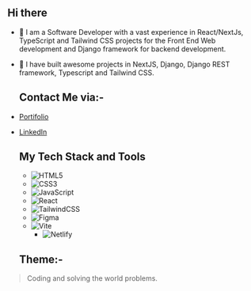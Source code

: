 ## Hi there 
- 🔭 I am  a Software Developer with a vast experience in  React/NextJs, TypeScript and Tailwind CSS projects for the Front End Web development and Django framework for backend development.
- 🌱 I have built awesome projects in NextJS, Django, Django REST framework, Typescript and Tailwind CSS.
  
  ## Contact Me via:-
  
- [Portifolio](https://matthewkuria.vercel.app)
- [LinkedIn](https://www.linkedin.com/in/matthew-kuria/)

  ## My Tech Stack and Tools
  - ![HTML5](https://img.shields.io/badge/html5-%23E34F26.svg?style=for-the-badge&logo=html5&logoColor=white)
  - ![CSS3](https://img.shields.io/badge/css3-%231572B6.svg?style=for-the-badge&logo=css3&logoColor=white)
  - ![JavaScript](https://img.shields.io/badge/javascript-%23323330.svg?style=for-the-badge&logo=javascript&logoColor=%23F7DF1E)
  - ![React](https://img.shields.io/badge/react-%2320232a.svg?style=for-the-badge&logo=react&logoColor=%2361DAFB)
  - ![TailwindCSS](https://img.shields.io/badge/tailwindcss-%2338B2AC.svg?style=for-the-badge&logo=tailwind-css&logoColor=white)
  - ![Figma](https://img.shields.io/badge/figma-%23F24E1E.svg?style=for-the-badge&logo=figma&logoColor=white)
  - ![Vite](https://img.shields.io/badge/vite-%23646CFF.svg?style=for-the-badge&logo=vite&logoColor=white)
    - ![Netlify](https://img.shields.io/badge/netlify-%23000000.svg?style=for-the-badge&logo=netlify&logoColor=#00C7B7)
  
    
  
  ## Theme:-
 > Coding and solving the world problems.

